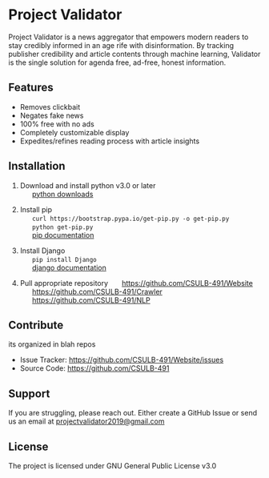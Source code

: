 Project Validator
=================

Project Validator is a news aggregator that empowers modern readers to stay credibly informed in an age rife with disinformation. By tracking publisher credibility and article contents through machine learning, Validator is the single solution for agenda free, ad-free, honest information.


Features
--------

- Removes clickbait 
- Negates fake news
- 100% free with no ads
- Completely customizable display
- Expedites/refines reading process with article insights


Installation
------------
   
 1. Download and install python v3.0 or later  
&nbsp;&nbsp;&nbsp;&nbsp;&nbsp;&nbsp;[python downloads](https://www.python.org/downloads/)


 2. Install pip  
&nbsp;&nbsp;&nbsp;&nbsp;&nbsp;&nbsp;`curl https://bootstrap.pypa.io/get-pip.py -o get-pip.py`    &nbsp;&nbsp;&nbsp;&nbsp;&nbsp;&nbsp;`python get-pip.py`  
&nbsp;&nbsp;&nbsp;&nbsp;&nbsp;&nbsp;[pip documentation](https://pip.pypa.io/en/stable/installing/)


 3. Install Django  
&nbsp;&nbsp;&nbsp;&nbsp;&nbsp;&nbsp;`pip install Django`  
&nbsp;&nbsp;&nbsp;&nbsp;&nbsp;&nbsp;[django documentation](https://docs.djangoproject.com/en/2.2/topics/install/)


 4. Pull appropriate repository
&nbsp;&nbsp;&nbsp;&nbsp;&nbsp;&nbsp;https://github.com/CSULB-491/Website
&nbsp;&nbsp;&nbsp;&nbsp;&nbsp;&nbsp;https://github.com/CSULB-491/Crawler
&nbsp;&nbsp;&nbsp;&nbsp;&nbsp;&nbsp;https://github.com/CSULB-491/NLP


Contribute
----------

its organized in blah repos
- Issue Tracker: https://github.com/CSULB-491/Website/issues
- Source Code: https://github.com/CSULB-491

Support
-------

If you are struggling, please reach out.
Either create a GitHub Issue or send us an email at projectvalidator2019@gmail.com

License
-------

The project is licensed under GNU General Public License v3.0
